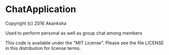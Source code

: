 # ChatApplication
Copyright (c) 2016 Akanksha

Used to perform personal as well as group chat among members

This code is available under the "MIT License". Please see the file LICENSE in this distribution for license terms.

